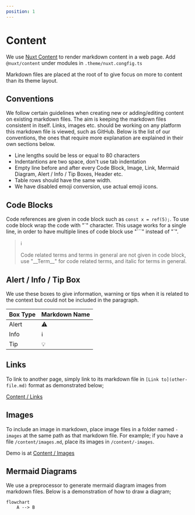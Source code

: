 ```yaml
---
position: 1
---
```


# Content

We use [Nuxt Content](https://content.nuxtjs.org/) to render markdown content
in a web page. Add `@nuxt/content` under modules in `.theme/nuxt.congfig.ts`

Markdown files are placed at the root of to give focus on more to content than
its theme layout.

## Conventions

We follow certain guidelines when creating new or adding/editing content on
existing markdown files. The aim is keeping the markdown files consistent in
itself. Links, images etc. should be working on any platform this markdown file
is viewed, such as GitHub. Below is the list of our conventions, the ones that
require more explanation are explained in their own sections below.

- Line lengths sould be less or equal to 80 characters
- Indentantions are two space, don't use tab indentation
- Empty line before and after every Code Block, Image, Link, Mermaid Diagram,
  Alert / Info / Tip Boxes, Header etc.
- Table rows should have the same width.
- We have disabled emoji conversion, use actual emoji icons.

## Code Blocks

Code references are given in code block such as `const x = ref(5);`. To use
code block wrap the code with "\`" character. This usage works for a single
line, in order to have multiple lines of code block use "\`\`\`" instead of "\`".

> :information_source:
>
> Code related terms and terms in general are not given in code block,
> use "\_\_Term\_\_" for code related terms, and italic for terms in general.

## Alert / Info / Tip Box

We use these boxes to give information, warning or tips when it is related to
the context but could not be included in the paragraph.

| Box Type | Markdown Name        |
| ---      | ---                  |
| Alert    | :warning:            |
| Info     | :information_source: |
| Tip      | :bulb:               |

## Links

To link to another page, simply link to its markdown file in `[Link
to](other-file.md)` format as demonstrated below;

[Content / Links](content/links.md)

## Images

To include an image in markdown, place image files in a folder named `-images`
at the same path as that markdown file. For example; if you have a file
`/content/images.md`, place its images in `/content/-images`.

Demo is at [Content / Images](content/images.md)

## Mermaid Diagrams

We use a preprocessor to generate mermaid diagram images from markdown files.
Below is a demonstration of how to draw a diagram;

```mermaid
flowchart
    A --> B
```
